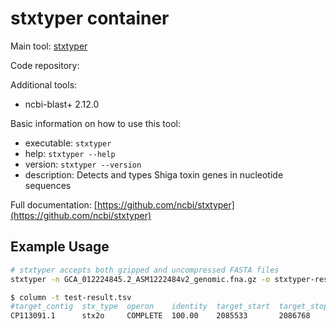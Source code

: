 # stxtyper container

Main tool: [stxtyper](https://github.com/ncbi/stxtyper)
  
Code repository:

Additional tools:

- ncbi-blast+ 2.12.0

Basic information on how to use this tool:

- executable: `stxtyper`
- help: `stxtyper --help`
- version: `stxtyper --version`
- description: Detects and types Shiga toxin genes in nucleotide sequences

Full documentation: [https://github.com/ncbi/stxtyper](https://github.com/ncbi/stxtyper)

## Example Usage

```bash
# stxtyper accepts both gzipped and uncompressed FASTA files
stxtyper -n GCA_012224845.2_ASM1222484v2_genomic.fna.gz -o stxtyper-results.tsv

$ column -t test-result.tsv 
#target_contig  stx_type  operon    identity  target_start  target_stop  target_strand  A_reference  A_reference_subtype  A_identity  A_coverage  B_reference  B_reference_subtype  B_identity  B_coverage
CP113091.1      stx2o     COMPLETE  100.00    2085533       2086768      +              WAK52085.1   stxA2o               100.00      100.00      QZL10983.1   stxB2o               100.00      100.00
```
